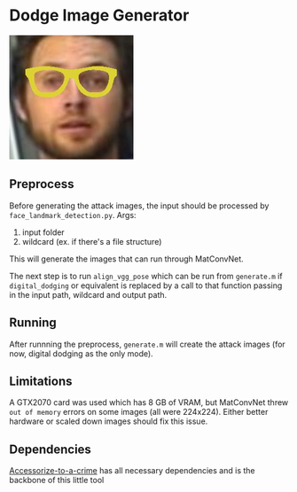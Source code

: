 # Dodge Image Generator

![Example Output](example_output.jpg)

## Preprocess
Before generating the attack images, the input should be processed by `face_landmark_detection.py`.
Args:
1. input folder
2. wildcard (ex. if there's a file structure)

This will generate the images that can run through MatConvNet.

The next step is to run `align_vgg_pose` which can be run from `generate.m` if `digital_dodging` or equivalent is replaced by a call to that function passing in the input path, wildcard and output path.

## Running
After runnning the preprocess, `generate.m` will create the attack images (for now, digital dodging as the only mode).

## Limitations
A GTX2070 card was used which has 8 GB of VRAM, but MatConvNet threw `out of memory` errors on some images (all were 224x224).
Either better hardware or scaled down images should fix this issue.

## Dependencies
[Accessorize-to-a-crime](https://github.com/mahmoods01/accessorize-to-a-crime) has all necessary dependencies and is the backbone of this little tool
